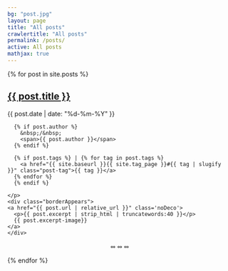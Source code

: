 ```yaml
---
bg: "post.jpg"
layout: page
title: "All posts"
crawlertitle: "All posts"
permalink: /posts/
active: All posts
mathjax: true
---
```



{% for post in site.posts %}
  <article class="index-page">
    <h2><a href="{{ post.url | relative_url }}">{{ post.title }}</a></h2>
    <p class="post-meta">
      <time datetime="{{ post.date | date: "%Y-%m-%d" }}">{{ post.date | date: "%d-%m-%Y" }}</time>

      {% if post.author %}
        &nbsp;/&nbsp;
        <span>{{ post.author }}</span>
      {% endif %}

      {% if post.tags %} | {% for tag in post.tags %}
        <a href="{{ site.baseurl }}{{ site.tag_page }}#{{ tag | slugify }}" class="post-tag">{{ tag }}</a>
      {% endfor %}
      {% endif %}

    </p>
    <div class="borderAppears">
    <a href="{{ post.url | relative_url }}" class='noDeco'>
      <p>{{ post.excerpt | strip_html | truncatewords:40 }}</p>
      {{ post.excerpt-image}}
    </a>
    </div>
  </article>
  <p style='text-align: center'>&#10568; &#10568; &#10568;</p>
{% endfor %}


